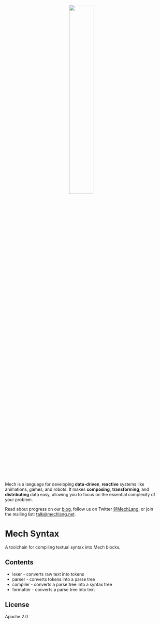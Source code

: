 <center><img width="40%" height="40%" src="https://mechlang.net/img/logo.png"></center>

Mech is a language for developing **data-driven**, **reactive** systems like animations, games, and robots. It makes **composing**, **transforming**, and **distributing** data easy, allowing you to focus on the essential complexity of your problem. 

Read about progress on our [blog](https://mechlang.net/blog/), follow us on Twitter [@MechLang](https://twitter.com/MechLang), or join the mailing list: [talk@mechlang.net](https://mechlang.net/page/community/).

# Mech Syntax

A toolchain for compiling textual syntax into Mech blocks.

## Contents

- lexer - converts raw text into tokens
- parser - converts tokens into a parse tree
- compiler - converts a parse tree into a syntax tree
- formatter - converts a parse tree into text

## License

Apache 2.0